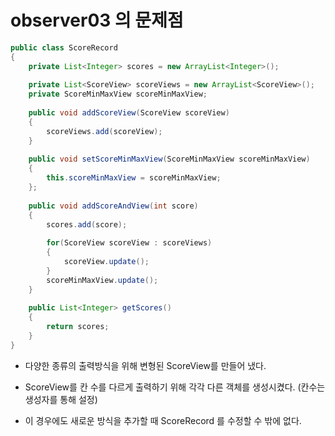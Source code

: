 # observer03 의 문제점

```java
public class ScoreRecord
{
	private List<Integer> scores = new ArrayList<Integer>();
	
	private List<ScoreView> scoreViews = new ArrayList<ScoreView>();
	private ScoreMinMaxView scoreMinMaxView;
	
	public void addScoreView(ScoreView scoreView)
	{
		scoreViews.add(scoreView);
	}
	
	public void setScoreMinMaxView(ScoreMinMaxView scoreMinMaxView) 
	{
		this.scoreMinMaxView = scoreMinMaxView;
	};
	
	public void addScoreAndView(int score)
	{
		scores.add(score);
		
		for(ScoreView scoreView : scoreViews)
		{
			scoreView.update();
		}
		scoreMinMaxView.update();
	}
	
	public List<Integer> getScores()
	{
		return scores;
	}
}
```

* 다양한 종류의 출력방식을 위해 변형된 ScoreView를 만들어 냈다.

* ScoreView를 칸 수를 다르게 출력하기 위해  각각 다른 객체를 생성시켰다. (칸수는 생성자를 통해 설정)

* 이 경우에도 새로운 방식을 추가할 때 ScoreRecord 를 수정할 수 밖에 없다.